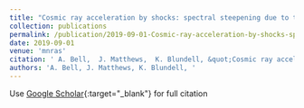 ```yaml
---
title: "Cosmic ray acceleration by shocks: spectral steepening due to turbulent magnetic field amplification"
collection: publications
permalink: /publication/2019-09-01-Cosmic-ray-acceleration-by-shocks-spectral-steepening-due-to-turbulent-magnetic-field-amplification
date: 2019-09-01
venue: 'mnras'
citation: ' A. Bell,  J. Matthews,  K. Blundell, &quot;Cosmic ray acceleration by shocks: spectral steepening due to turbulent magnetic field amplification.&quot; mnras, 2019.'
authors: 'A. Bell, J. Matthews, K. Blundell, '
---
```

Use [Google Scholar](https://scholar.google.com/scholar?q=Cosmic+ray+acceleration+by+shocks:+spectral+steepening+due+to+turbulent+magnetic+field+amplification){:target="_blank"} for full citation